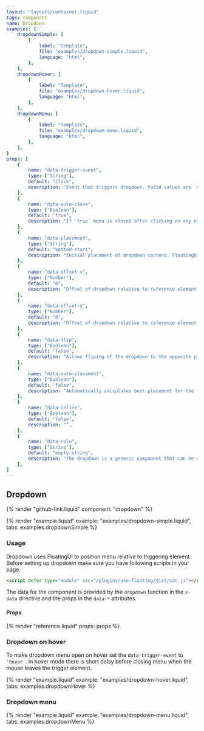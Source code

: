 ```yaml
---
layout: "layouts/container.liquid"
tags: component
name: Dropdown
examples: {
    dropdownSimple: [
        {
            label: "Template",
            file: "examples/dropdown-simple.liquid",
            language: "html",
        },
    ],
    dropdownHover: [
        {
            label: "Template",
            file: "examples/dropdown-hover.liquid",
            language: "html",
        },
    ],
    dropdownMenu: [
        {
            label: "Template",
            file: "examples/dropdown-menu.liquid",
            language: "html",
        },
    ],
}
props: [
    {
        name: "data-trigger-event",
        type: ["String"],
        default: "click",
        description: "Event that triggers dropdown. Valid values are `click` or `hover`.",
    },
    {
        name: "data-auto-close",
        type: ["Boolean"],
        default: "true",
        description: "If `true` menu is closed after clicking on any element inside.",
    },
    {
        name: "data-placement",
        type: ["String"],
        default: "bottom-start",
        description: "Initial placement of dropdown content. FloatingUI option, see [documentation](https://floating-ui.com/docs/computePosition#placement) for examples and usage.",
    },
    {
        name: "data-offset-x",
        type: ["Number"],
        default: "0",
        description: "Offset of dropdown relative to reference element. FloatingUI option, see [documentation](https://floating-ui.com/docs/offset) for examples and usage.",
    },
    {
        name: "data-offset-y",
        type: ["Number"],
        default: "0",
        description: "Offset of dropdown relative to reference element. FloatingUI option, see [documentation](https://floating-ui.com/docs/offset) for examples and usage.",
    },
    {
        name: "data-flip",
        type: ["Boolean"],
        default: "false",
        description: "Allows fliping of the dropdown to the opposite placement if outside of current view. FloatingUI option, see [documentation](https://floating-ui.com/docs/flip) for examples and usage.",
    },
    {
        name: "data-auto-placement",
        type: ["Boolean"],
        default: "false",
        description: "Automatically calculates best placement for the floating element. FloatingUI option, see [documentation](https://floating-ui.com/docs/autoPlacement) for examples and usage.",
    },
    {
        name: "data-inline",
        type: ["Boolean"],
        default: "false",
        description: "",
    },
    {
        name: "data-role",
        type: ["String"],
        default: "empty string",
        description: "The dropdown is a generic component that can be used for all kinds of applications. If you are building something more well defined like a menu or listbox you can use this prop to automatically add aria attributes to the elements. Valid values are: `menu`, `listbox` and `dialog`. By default, if this prop is not set, only ARIA attributes for expanding content are included.",
    },
]
---
```

## Dropdown

{% render "github-link.liquid" component: "dropdown" %}

{% render "example.liquid" example: "examples/dropdown-simple.liquid", tabs: examples.dropdownSimple %}

### Usage

Dropdown uses FloatingUI to position menu relative to triggering element. Before setting up dropdown make sure you have following scripts in your page.

```html
<script defer type="module" src="/plugins/use-floating/dist/cdn.js"></script>
```

The data for the component is provided by the `dropdown` function in the `x-data` directive and the props in the `data-*` attributes.

#### Props

{% render "reference.liquid" props: props %}

### Dropdown on hover

To make dropdown menu open on hover set the `data-trigger-event` to `'hover'`. In hover mode there is short delay before closing menu when the mouse leaves the trigger element.

{% render "example.liquid" example: "examples/dropdown-hover.liquid", tabs: examples.dropdownHover %}

### Dropdown menu

{% render "example.liquid" example: "examples/dropdown-menu.liquid", tabs: examples.dropdownMenu %}
